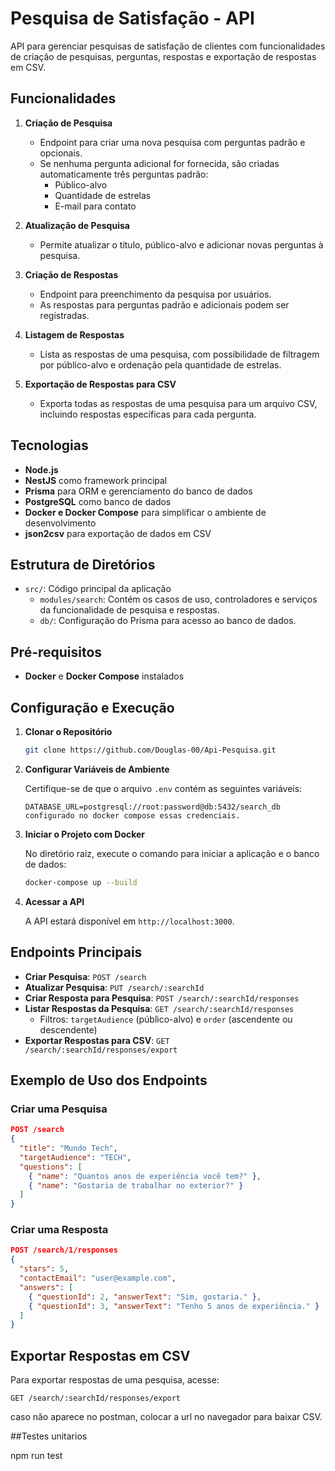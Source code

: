 # Pesquisa de Satisfação - API

API para gerenciar pesquisas de satisfação de clientes com funcionalidades de criação de pesquisas, perguntas, respostas e exportação de respostas em CSV.

## Funcionalidades

1. **Criação de Pesquisa**

   - Endpoint para criar uma nova pesquisa com perguntas padrão e opcionais.
   - Se nenhuma pergunta adicional for fornecida, são criadas automaticamente três perguntas padrão:
     - Público-alvo
     - Quantidade de estrelas
     - E-mail para contato

2. **Atualização de Pesquisa**

   - Permite atualizar o título, público-alvo e adicionar novas perguntas à pesquisa.

3. **Criação de Respostas**

   - Endpoint para preenchimento da pesquisa por usuários.
   - As respostas para perguntas padrão e adicionais podem ser registradas.

4. **Listagem de Respostas**

   - Lista as respostas de uma pesquisa, com possibilidade de filtragem por público-alvo e ordenação pela quantidade de estrelas.

5. **Exportação de Respostas para CSV**
   - Exporta todas as respostas de uma pesquisa para um arquivo CSV, incluindo respostas específicas para cada pergunta.

## Tecnologias

- **Node.js**
- **NestJS** como framework principal
- **Prisma** para ORM e gerenciamento do banco de dados
- **PostgreSQL** como banco de dados
- **Docker e Docker Compose** para simplificar o ambiente de desenvolvimento
- **json2csv** para exportação de dados em CSV

## Estrutura de Diretórios

- `src/`: Código principal da aplicação
  - `modules/search`: Contém os casos de uso, controladores e serviços da funcionalidade de pesquisa e respostas.
  - `db/`: Configuração do Prisma para acesso ao banco de dados.

## Pré-requisitos

- **Docker** e **Docker Compose** instalados

## Configuração e Execução

1. **Clonar o Repositório**

   ```bash
   git clone https://github.com/Douglas-00/Api-Pesquisa.git
   ```

2. **Configurar Variáveis de Ambiente**

   Certifique-se de que o arquivo `.env` contém as seguintes variáveis:

   ```
   DATABASE_URL=postgresql://root:password@db:5432/search_db configurado no docker compose essas credenciais.
   ```

3. **Iniciar o Projeto com Docker**

   No diretório raiz, execute o comando para iniciar a aplicação e o banco de dados:

   ```bash
   docker-compose up --build
   ```

4. **Acessar a API**

   A API estará disponível em `http://localhost:3000`.

## Endpoints Principais

- **Criar Pesquisa**: `POST /search`
- **Atualizar Pesquisa**: `PUT /search/:searchId`
- **Criar Resposta para Pesquisa**: `POST /search/:searchId/responses`
- **Listar Respostas da Pesquisa**: `GET /search/:searchId/responses`
  - Filtros: `targetAudience` (público-alvo) e `order` (ascendente ou descendente)
- **Exportar Respostas para CSV**: `GET /search/:searchId/responses/export`

## Exemplo de Uso dos Endpoints

### Criar uma Pesquisa

```json
POST /search
{
  "title": "Mundo Tech",
  "targetAudience": "TECH",
  "questions": [
    { "name": "Quantos anos de experiência você tem?" },
    { "name": "Gostaria de trabalhar no exterior?" }
  ]
}
```

### Criar uma Resposta

```json
POST /search/1/responses
{
  "stars": 5,
  "contactEmail": "user@example.com",
  "answers": [
    { "questionId": 2, "answerText": "Sim, gostaria." },
    { "questionId": 3, "answerText": "Tenho 5 anos de experiência." }
  ]
}
```

## Exportar Respostas em CSV

Para exportar respostas de uma pesquisa, acesse:

```
GET /search/:searchId/responses/export
```

caso não aparece no postman, colocar a url no navegador para baixar CSV.

##Testes unitarios

npm run test
